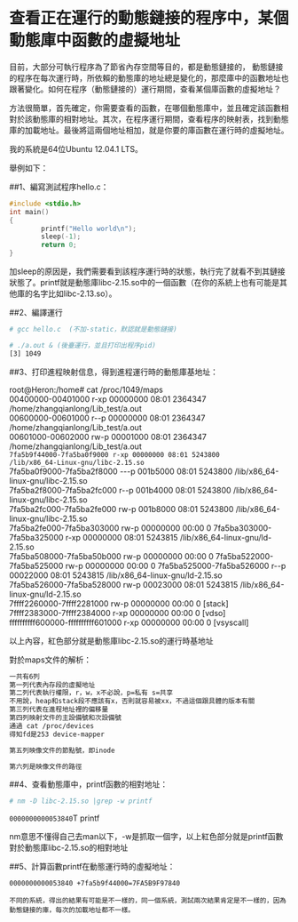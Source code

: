 # 查看正在運行的動態鏈接的程序中，某個動態庫中函數的虛擬地址


 目前，大部分可執行程序為了節省內存空間等目的，都是動態鏈接的， 動態鏈接的程序在每次運行時，所依賴的動態庫的地址總是變化的，那麼庫中的函數地址也跟著變化。如何在程序（動態鏈接的）運行期間，查看某個庫函數的虛擬地址？

方法很簡單，首先確定，你需要查看的函數，在哪個動態庫中，並且確定該函數相對於該動態庫的相對地址。其次，在程序運行期間，查看程序的映射表，找到動態庫的加載地址。最後將這兩個地址相加，就是你要的庫函數在運行時的虛擬地址。

我的系統是64位Ubuntu 12.04.1 LTS。

舉例如下：

##1、編寫測試程序hello.c：


```c
#include <stdio.h>
int main()
{
        printf("Hello world\n");
        sleep(-1);
        return 0;
}
```

加sleep的原因是，我們需要看到該程序運行時的狀態，執行完了就看不到其鏈接狀態了。printf就是動態庫libc-2.15.so中的一個函數（在你的系統上也有可能是其他庫的名字比如libc-2.13.so）。

##2、編譯運行

```sh
# gcc hello.c  (不加-static，默認就是動態鏈接)

# ./a.out & (後臺運行，並且打印出程序pid)
[3] 1049   

```

##3、打印進程映射信息，得到進程運行時的動態庫基地址：



root@Heron:/home# cat /proc/1049/maps<br>
00400000-00401000 r-xp 00000000 08:01 2364347                         /home/zhangqianlong/Lib_test/a.out<br>
00600000-00601000 r--p 00000000 08:01 2364347                            /home/zhangqianlong/Lib_test/a.out<br>
00601000-00602000 rw-p 00001000 08:01 2364347                            /home/zhangqianlong/Lib_test/a.out<br>
`7fa5b9f44000-7fa5ba0f9000 r-xp 00000000 08:01 5243800                    /lib/x86_64-Linux-gnu/libc-2.15.so`<br>
7fa5ba0f9000-7fa5ba2f8000 ---p 001b5000 08:01 5243800                    /lib/x86_64-linux-gnu/libc-2.15.so<br>
7fa5ba2f8000-7fa5ba2fc000 r--p 001b4000 08:01 5243800                    /lib/x86_64-linux-gnu/libc-2.15.so<br>
7fa5ba2fc000-7fa5ba2fe000 rw-p 001b8000 08:01 5243800                    /lib/x86_64-linux-gnu/libc-2.15.so<br>
7fa5ba2fe000-7fa5ba303000 rw-p 00000000 00:00 0 
7fa5ba303000-7fa5ba325000 r-xp 00000000 08:01 5243815                    /lib/x86_64-linux-gnu/ld-2.15.so<br>
7fa5ba508000-7fa5ba50b000 rw-p 00000000 00:00 0 
7fa5ba522000-7fa5ba525000 rw-p 00000000 00:00 0 
7fa5ba525000-7fa5ba526000 r--p 00022000 08:01 5243815                    /lib/x86_64-linux-gnu/ld-2.15.so<br>
7fa5ba526000-7fa5ba528000 rw-p 00023000 08:01 5243815                    /lib/x86_64-linux-gnu/ld-2.15.so<br>
7ffff2260000-7ffff2281000 rw-p 00000000 00:00 0                          [stack]<br>
7ffff2383000-7ffff2384000 r-xp 00000000 00:00 0                          [vdso]<br>
ffffffffff600000-ffffffffff601000 r-xp 00000000 00:00 0                  [vsyscall]<br>



以上內容，紅色部分就是動態庫libc-2.15.so的運行時基地址

對於maps文件的解析：


```sh
一共有6列
第一列代表內存段的虛擬地址
第二列代表執行權限，r，w，x不必說，p=私有 s=共享
不用說，heap和stack段不應該有x，否則就容易被xx，不過這個跟具體的版本有關
第三列代表在進程地址裡的偏移量
第四列映射文件的主設備號和次設備號
通過 cat /proc/devices
得知fd是253 device-mapper

第五列映像文件的節點號，即inode

第六列是映像文件的路徑
```

##4、查看動態庫中，printf函數的相對地址：

```sh
# nm -D libc-2.15.so |grep -w printf  
```
`0000000000053840`T printf

nm意思不懂得自己去man以下，-w是抓取一個字，以上紅色部分就是printf函數對於動態庫libc-2.15.so的相對地址

##5、計算函數printf在動態運行時的虛擬地址：

`0000000000053840 +7fa5b9f44000=7FA5B9F97840`




`不同的系統，得出的結果有可能是不一樣的，同一個系統，測試兩次結果肯定是不一樣的，因為動態鏈接的庫，每次的加載地址都不一樣。`


